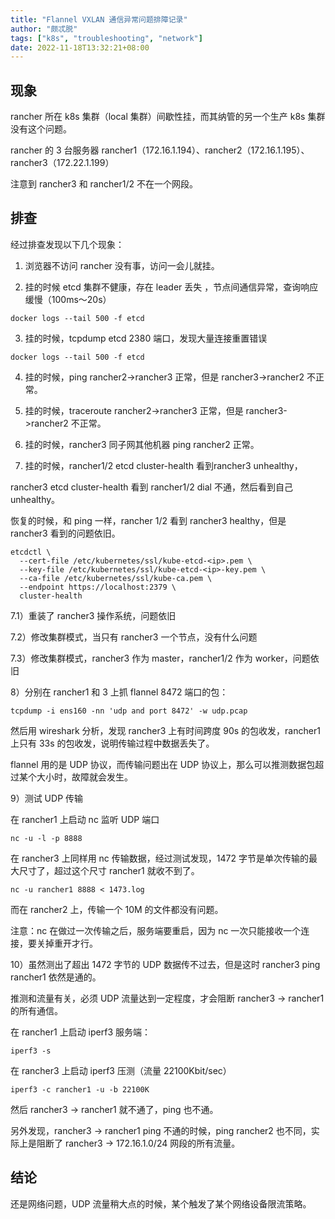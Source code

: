 ```yaml
---
title: "Flannel VXLAN 通信异常问题排障记录"
author: "颇忒脱"
tags: ["k8s", "troubleshooting", "network"]
date: 2022-11-18T13:32:21+08:00
---
```


<!--more-->

## 现象

rancher 所在 k8s 集群（local 集群）间歇性挂，而其纳管的另一个生产 k8s 集群没有这个问题。

rancher 的 3 台服务器 rancher1（172.16.1.194）、rancher2（172.16.1.195）、rancher3（172.22.1.199）

注意到 rancher3 和 rancher1/2 不在一个网段。

## 排查

经过排查发现以下几个现象：

1) 浏览器不访问 rancher 没有事，访问一会儿就挂。

2) 挂的时候 etcd 集群不健康，存在 leader 丢失 ，节点间通信异常，查询响应缓慢（100ms～20s）

```shell
docker logs --tail 500 -f etcd
```

3) 挂的时候，tcpdump etcd 2380 端口，发现大量连接重置错误

```shell
docker logs --tail 500 -f etcd
```


4) 挂的时候，ping rancher2->rancher3 正常，但是 rancher3->rancher2 不正常。

5) 挂的时候，traceroute rancher2->rancher3 正常，但是 rancher3->rancher2 不正常。

6) 挂的时候，rancher3 同子网其他机器 ping rancher2 正常。

7) 挂的时候，rancher1/2 etcd cluster-health 看到rancher3 unhealthy，

rancher3 etcd cluster-health 看到 rancher1/2 dial 不通，然后看到自己 unhealthy。

恢复的时候，和 ping 一样，rancher 1/2 看到 rancher3 healthy，但是 rancher3 看到的问题依旧。

```shell
etcdctl \
  --cert-file /etc/kubernetes/ssl/kube-etcd-<ip>.pem \
  --key-file /etc/kubernetes/ssl/kube-etcd-<ip>-key.pem \
  --ca-file /etc/kubernetes/ssl/kube-ca.pem \
  --endpoint https://localhost:2379 \
  cluster-health
```

7.1）重装了 rancher3 操作系统，问题依旧

7.2）修改集群模式，当只有 rancher3 一个节点，没有什么问题

7.3）修改集群模式，rancher3 作为 master，rancher1/2 作为 worker，问题依旧

8）分别在 rancher1 和 3 上抓 flannel 8472 端口的包：

```
tcpdump -i ens160 -nn 'udp and port 8472' -w udp.pcap
```

然后用 wireshark 分析，发现 rancher3 上有时间跨度 90s 的包收发，rancher1 上只有 33s 的包收发，说明传输过程中数据丢失了。

flannel 用的是 UDP 协议，而传输问题出在 UDP 协议上，那么可以推测数据包超过某个大小时，故障就会发生。

9）测试 UDP 传输

在 rancher1 上启动 nc 监听 UDP 端口

```shell
nc -u -l -p 8888
```

在 rancher3 上同样用 nc 传输数据，经过测试发现，1472 字节是单次传输的最大尺寸了，超过这个尺寸 rancher1 就收不到了。

```shell
nc -u rancher1 8888 < 1473.log
```

而在 rancher2 上，传输一个 10M 的文件都没有问题。

注意：nc 在做过一次传输之后，服务端要重启，因为 nc 一次只能接收一个连接，要关掉重开才行。

10）虽然测出了超出 1472 字节的 UDP 数据传不过去，但是这时 rancher3 ping rancher1 依然是通的。

推测和流量有关，必须 UDP 流量达到一定程度，才会阻断 rancher3 -> rancher1 的所有通信。

在 rancher1 上启动 iperf3 服务端：

```shell
iperf3 -s
```

在 rancher3 上启动 iperf3 压测（流量 22100Kbit/sec）

```shell
iperf3 -c rancher1 -u -b 22100K
```

然后 rancher3 -> rancher1 就不通了，ping 也不通。

另外发现，rancher3 -> rancher1 ping 不通的时候，ping rancher2 也不同，实际上是阻断了 rancher3 -> 172.16.1.0/24 网段的所有流量。

## 结论

还是网络问题，UDP 流量稍大点的时候，某个触发了某个网络设备限流策略。